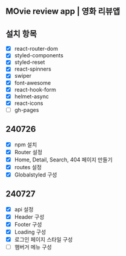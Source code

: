 ## MOvie review app | 영화 리뷰앱

## 설치 항목

- [x] react-router-dom
- [x] styled-components
- [x] styled-reset
- [x] react-spinners
- [x] swiper
- [x] font-awesome
- [x] react-hook-form
- [x] helmet-async
- [x] react-icons
- [ ] gh-pages

## 240726

- [x] npm 설치
- [x] Router 설정
- [x] Home, Detail, Search, 404 페이지 만들기
- [x] routes 설정
- [x] Globalstyled 구성

## 240727

- [x] api 설정
- [x] Header 구성
- [x] Footer 구성
- [x] Loading 구성
- [x] 로그인 페이지 스타일 구성
- [ ] 햄버거 메뉴 구성
